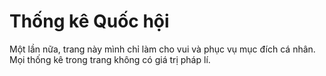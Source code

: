 # Thống kê Quốc hội
Một lần nữa, trang này mình chỉ làm cho vui và phục vụ mục đích cá nhân. Mọi thống kê trong trang không có giá trị pháp lí.
